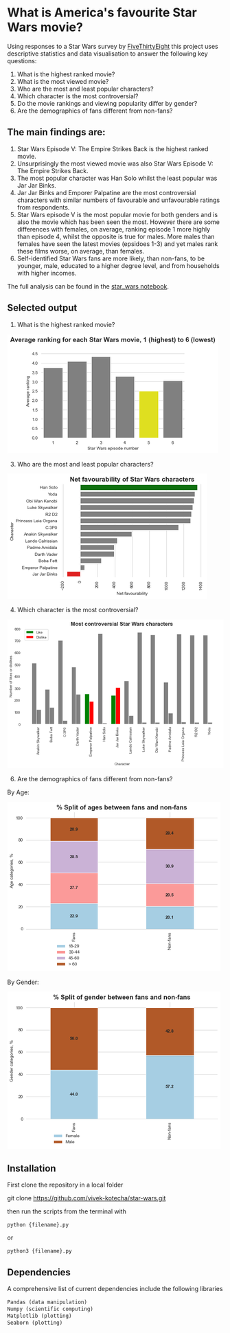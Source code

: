 # What is America's favourite Star Wars movie?

Using responses to a Star Wars survey by [FiveThirtyEight](https://github.com/fivethirtyeight/data/tree/master/star-wars-survey) this project uses descriptive statistics and data visualisation to answer the following key questions:

1. What is the highest ranked movie?
2. What is the most viewed movie?
3. Who are the most and least popular characters?
4. Which character is the most controversial?
5. Do the movie rankings and viewing popularity differ by gender?
6. Are the demographics of fans different from non-fans?

## The main findings are:

1. Star Wars Episode V: The Empire Strikes Back is the highest ranked movie.
2. Unsurprisingly the most viewed movie was also Star Wars Episode V: The Empire Strikes Back.
3. The most popular character was Han Solo whilst the least popular was Jar Jar Binks.
4. Jar Jar Binks and Emporer Palpatine are the most controversial characters with similar numbers of favourable and unfavourable ratings from respondents.
5. Star Wars episode V is the most popular movie for both genders and is also the movie which has been seen the most. However there are some differences with females, on average, ranking episode 1 more highly than episode 4, whilst the opposite is true for males. More males than females have seen the latest movies (epsidoes 1-3) and yet males rank these films worse, on average, than females.
6. Self-identified Star Wars fans are more likely, than non-fans, to be younger, male, educated to a higher degree level, and from households with higher incomes.

The full analysis can be found in the [star_wars notebook](https://nbviewer.jupyter.org/github/vivek-kotecha/star-wars/blob/main/star_wars_survey.ipynb).

## Selected output

1. What is the highest ranked movie?

![Highest ranked movie](/output/highest_ranked_movie.png)

3. Who are the most and least popular characters?

![Characters popularity](/output/characters_popularity.png)

4. Which character is the most controversial?

![Controversial characters](/output/most_controversial_character.png)

6. Are the demographics of fans different from non-fans?

By Age:

![Age](/output/split_age.png)

By Gender:

![Gender](/output/split_gender.png)

## Installation

First clone the repository in a local folder

git clone https://github.com/vivek-kotecha/star-wars.git

then run the scripts from the terminal with

```
python {filename}.py
```
or
```
python3 {filename}.py
```

## Dependencies

A comprehensive list of current dependencies include the following libraries
```
Pandas (data manipulation)
Numpy (scientific computing)
Matplotlib (plotting)
Seaborn (plotting)
```

